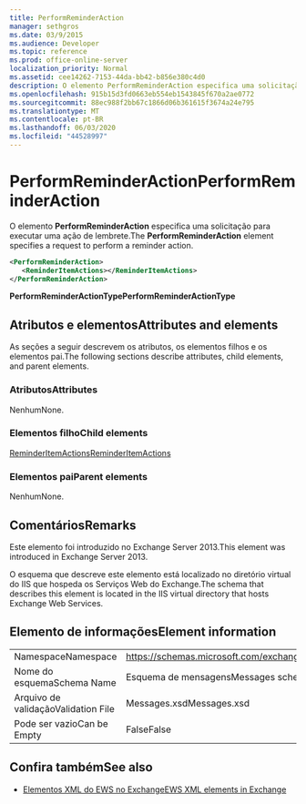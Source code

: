 ```yaml
---
title: PerformReminderAction
manager: sethgros
ms.date: 03/9/2015
ms.audience: Developer
ms.topic: reference
ms.prod: office-online-server
localization_priority: Normal
ms.assetid: cee14262-7153-44da-bb42-b856e380c4d0
description: O elemento PerformReminderAction especifica uma solicitação para executar uma ação de lembrete.
ms.openlocfilehash: 915b15d3fd0663eb554eb1543845f670a2ae0772
ms.sourcegitcommit: 88ec988f2bb67c1866d06b361615f3674a24e795
ms.translationtype: MT
ms.contentlocale: pt-BR
ms.lasthandoff: 06/03/2020
ms.locfileid: "44528997"
---
```

# <a name="performreminderaction"></a><span data-ttu-id="0733f-103">PerformReminderAction</span><span class="sxs-lookup"><span data-stu-id="0733f-103">PerformReminderAction</span></span>

<span data-ttu-id="0733f-104">O elemento **PerformReminderAction** especifica uma solicitação para executar uma ação de lembrete.</span><span class="sxs-lookup"><span data-stu-id="0733f-104">The **PerformReminderAction** element specifies a request to perform a reminder action.</span></span> 
  
```XML
<PerformReminderAction>
   <ReminderItemActions></ReminderItemActions>
</PerformReminderAction>
```

 <span data-ttu-id="0733f-105">**PerformReminderActionType**</span><span class="sxs-lookup"><span data-stu-id="0733f-105">**PerformReminderActionType**</span></span>
## <a name="attributes-and-elements"></a><span data-ttu-id="0733f-106">Atributos e elementos</span><span class="sxs-lookup"><span data-stu-id="0733f-106">Attributes and elements</span></span>

<span data-ttu-id="0733f-107">As seções a seguir descrevem os atributos, os elementos filhos e os elementos pai.</span><span class="sxs-lookup"><span data-stu-id="0733f-107">The following sections describe attributes, child elements, and parent elements.</span></span>
  
### <a name="attributes"></a><span data-ttu-id="0733f-108">Atributos</span><span class="sxs-lookup"><span data-stu-id="0733f-108">Attributes</span></span>

<span data-ttu-id="0733f-109">Nenhum</span><span class="sxs-lookup"><span data-stu-id="0733f-109">None.</span></span>
  
### <a name="child-elements"></a><span data-ttu-id="0733f-110">Elementos filho</span><span class="sxs-lookup"><span data-stu-id="0733f-110">Child elements</span></span>

[<span data-ttu-id="0733f-111">ReminderItemActions</span><span class="sxs-lookup"><span data-stu-id="0733f-111">ReminderItemActions</span></span>](reminderitemactions.md)
  
### <a name="parent-elements"></a><span data-ttu-id="0733f-112">Elementos pai</span><span class="sxs-lookup"><span data-stu-id="0733f-112">Parent elements</span></span>

<span data-ttu-id="0733f-113">Nenhum</span><span class="sxs-lookup"><span data-stu-id="0733f-113">None.</span></span>
  
## <a name="remarks"></a><span data-ttu-id="0733f-114">Comentários</span><span class="sxs-lookup"><span data-stu-id="0733f-114">Remarks</span></span>

<span data-ttu-id="0733f-115">Este elemento foi introduzido no Exchange Server 2013.</span><span class="sxs-lookup"><span data-stu-id="0733f-115">This element was introduced in Exchange Server 2013.</span></span>
  
<span data-ttu-id="0733f-116">O esquema que descreve este elemento está localizado no diretório virtual do IIS que hospeda os Serviços Web do Exchange.</span><span class="sxs-lookup"><span data-stu-id="0733f-116">The schema that describes this element is located in the IIS virtual directory that hosts Exchange Web Services.</span></span>
  
## <a name="element-information"></a><span data-ttu-id="0733f-117">Elemento de informações</span><span class="sxs-lookup"><span data-stu-id="0733f-117">Element information</span></span>

|||
|:-----|:-----|
|<span data-ttu-id="0733f-118">Namespace</span><span class="sxs-lookup"><span data-stu-id="0733f-118">Namespace</span></span>  <br/> |https://schemas.microsoft.com/exchange/services/2006/messages  <br/> |
|<span data-ttu-id="0733f-119">Nome do esquema</span><span class="sxs-lookup"><span data-stu-id="0733f-119">Schema Name</span></span>  <br/> |<span data-ttu-id="0733f-120">Esquema de mensagens</span><span class="sxs-lookup"><span data-stu-id="0733f-120">Messages schema</span></span>  <br/> |
|<span data-ttu-id="0733f-121">Arquivo de validação</span><span class="sxs-lookup"><span data-stu-id="0733f-121">Validation File</span></span>  <br/> |<span data-ttu-id="0733f-122">Messages.xsd</span><span class="sxs-lookup"><span data-stu-id="0733f-122">Messages.xsd</span></span>  <br/> |
|<span data-ttu-id="0733f-123">Pode ser vazio</span><span class="sxs-lookup"><span data-stu-id="0733f-123">Can be Empty</span></span>  <br/> |<span data-ttu-id="0733f-124">False</span><span class="sxs-lookup"><span data-stu-id="0733f-124">False</span></span>  <br/> |
   
## <a name="see-also"></a><span data-ttu-id="0733f-125">Confira também</span><span class="sxs-lookup"><span data-stu-id="0733f-125">See also</span></span>



- [<span data-ttu-id="0733f-126">Elementos XML do EWS no Exchange</span><span class="sxs-lookup"><span data-stu-id="0733f-126">EWS XML elements in Exchange</span></span>](ews-xml-elements-in-exchange.md)

